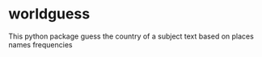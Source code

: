 # worldguess
This python package guess the country of a subject text based on places names frequencies
